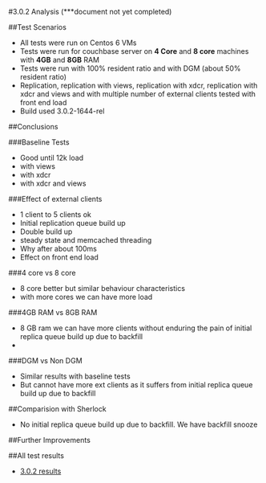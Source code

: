 #3.0.2 Analysis (***document not yet completed)

##Test Scenarios

* All tests were run on Centos 6 VMs
* Tests were run for couchbase server on **4 Core** and **8 core** machines with **4GB** and **8GB** RAM
* Tests were run with 100% resident ratio and with DGM (about 50% resident ratio)
* Replication, replication with views, replication with xdcr, replication with xdcr and views and with multiple number of external clients tested with front end load
* Build used 3.0.2-1644-rel

##Conclusions

###Baseline Tests
* Good until 12k load
* with views
* with xdcr
* with xdcr and views

###Effect of external clients
* 1 client to 5 clients ok
* Initial replication queue build up
* Double build up
* steady state and memcached threading
* Why after about 100ms
* Effect on front end load

###4 core vs 8 core
* 8 core better but similar behaviour characteristics
* with more cores we can have more load

###4GB RAM vs 8GB RAM
* 8 GB ram we can have more clients without enduring the pain of initial replica queue build up due to backfill
* 

###DGM vs Non DGM
* Similar results with baseline tests
* But cannot have more ext clients as it suffers from initial replica queue build up due to backfill

##Comparision with Sherlock
* No initial replica queue build up due to backfill. We have backfill snooze

##Further Improvements


##All test results
* [3.0.2 results](overview.md)